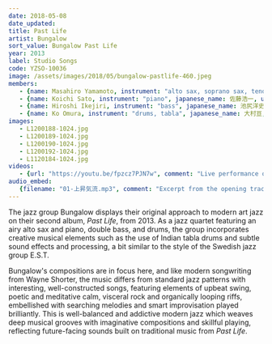 ```yaml
---
date: 2018-05-08
date_updated: 
title: Past Life
artist: Bungalow
sort_value: Bungalow Past Life
year: 2013
label: Studio Songs
code: YZSO-10036
image: /assets/images/2018/05/bungalow-pastlife-460.jpeg
members:
   - {name: Masahiro Yamamoto, instrument: "alto sax, soprano sax, tenor sax", japanese_name: 山本昌広, url: "https://momohiko61.exblog.jp/"}
   - {name: Koichi Sato, instrument: "piano", japanese_name: 佐藤浩一, url: "https://koichisato.com/"}
   - {name: Hiroshi Ikejiri, instrument: "bass", japanese_name: 池尻洋史, url: "https://www.hiroshiikejiri.com/"}
   - {name: Ko Omura, instrument: "drums, tabla", japanese_name: 大村亘, url: "https://kojazz0829.wixsite.com/1981"}
images:
   - L1200188-1024.jpg
   - L1200189-1024.jpg
   - L1200190-1024.jpg
   - L1200192-1024.jpg
   - L1120184-1024.jpg
videos: 
   - {url: "https://youtu.be/fpzcz7PJN7w", comment: "Live performance of the title track \"Past Life\""}
audio_embed:
   {filename: "01-上昇気流.mp3", comment: "Excerpt from the opening track on the album, \"Joushou Kiryuu (Updraft)\":"}   
---
```

The jazz group Bungalow displays their original approach to modern art jazz on their second album, *Past Life*, from 2013. As a jazz quartet featuring an airy alto sax and piano, double bass, and drums, the group incorporates creative musical elements such as the use of Indian tabla drums and subtle sound effects and processing, a bit similar to the style of the Swedish jazz group E.S.T.

Bungalow's compositions are in focus here, and like modern songwriting from Wayne Shorter, the music differs from standard jazz patterns with interesting, well-constructed songs, featuring elements of upbeat swing, poetic and meditative calm, visceral rock and organically looping riffs, embellished with searching melodies and smart improvisation played brilliantly. This is well-balanced and addictive modern jazz which weaves deep musical grooves with imaginative compositions and skillful playing, reflecting future-facing sounds built on traditional music from *Past Life*.
